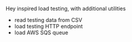 
Hey inspired load testing, with additional utilities

* read testing data from CSV
* load testing HTTP endpoint
* load AWS SQS queue
